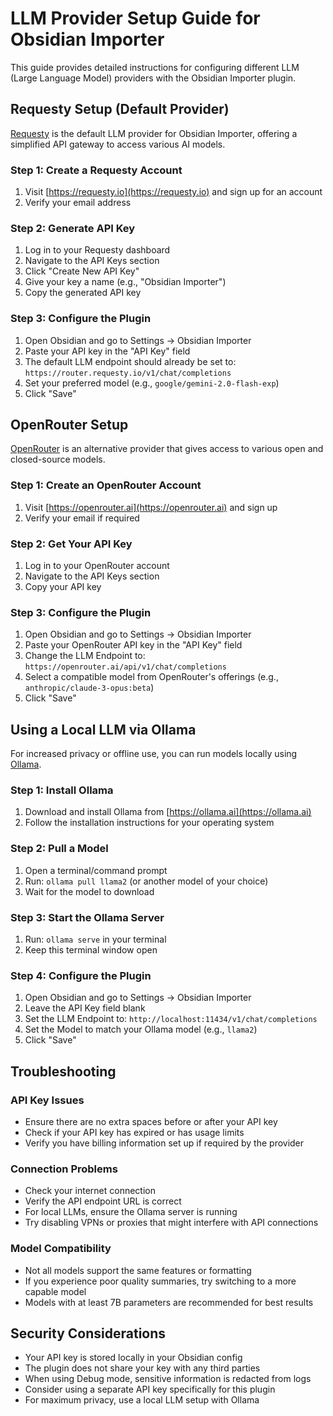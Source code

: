 # LLM Provider Setup Guide for Obsidian Importer

This guide provides detailed instructions for configuring different LLM (Large Language Model) providers with the Obsidian Importer plugin.

## Requesty Setup (Default Provider)

[Requesty](https://requesty.io) is the default LLM provider for Obsidian Importer, offering a simplified API gateway to access various AI models.

### Step 1: Create a Requesty Account
1. Visit [https://requesty.io](https://requesty.io) and sign up for an account
2. Verify your email address

### Step 2: Generate API Key
1. Log in to your Requesty dashboard
2. Navigate to the API Keys section
3. Click "Create New API Key"
4. Give your key a name (e.g., "Obsidian Importer")
5. Copy the generated API key

### Step 3: Configure the Plugin
1. Open Obsidian and go to Settings → Obsidian Importer
2. Paste your API key in the "API Key" field
3. The default LLM endpoint should already be set to: `https://router.requesty.io/v1/chat/completions`
4. Set your preferred model (e.g., `google/gemini-2.0-flash-exp`)
5. Click "Save"

## OpenRouter Setup

[OpenRouter](https://openrouter.ai) is an alternative provider that gives access to various open and closed-source models.

### Step 1: Create an OpenRouter Account
1. Visit [https://openrouter.ai](https://openrouter.ai) and sign up
2. Verify your email if required

### Step 2: Get Your API Key
1. Log in to your OpenRouter account
2. Navigate to the API Keys section
3. Copy your API key

### Step 3: Configure the Plugin
1. Open Obsidian and go to Settings → Obsidian Importer
2. Paste your OpenRouter API key in the "API Key" field
3. Change the LLM Endpoint to: `https://openrouter.ai/api/v1/chat/completions`
4. Select a compatible model from OpenRouter's offerings (e.g., `anthropic/claude-3-opus:beta`)
5. Click "Save"

## Using a Local LLM via Ollama

For increased privacy or offline use, you can run models locally using [Ollama](https://ollama.ai).

### Step 1: Install Ollama
1. Download and install Ollama from [https://ollama.ai](https://ollama.ai)
2. Follow the installation instructions for your operating system

### Step 2: Pull a Model
1. Open a terminal/command prompt
2. Run: `ollama pull llama2` (or another model of your choice)
3. Wait for the model to download

### Step 3: Start the Ollama Server
1. Run: `ollama serve` in your terminal
2. Keep this terminal window open

### Step 4: Configure the Plugin
1. Open Obsidian and go to Settings → Obsidian Importer
2. Leave the API Key field blank
3. Set the LLM Endpoint to: `http://localhost:11434/v1/chat/completions`
4. Set the Model to match your Ollama model (e.g., `llama2`)
5. Click "Save"

## Troubleshooting

### API Key Issues
- Ensure there are no extra spaces before or after your API key
- Check if your API key has expired or has usage limits
- Verify you have billing information set up if required by the provider

### Connection Problems
- Check your internet connection
- Verify the API endpoint URL is correct
- For local LLMs, ensure the Ollama server is running
- Try disabling VPNs or proxies that might interfere with API connections

### Model Compatibility
- Not all models support the same features or formatting
- If you experience poor quality summaries, try switching to a more capable model
- Models with at least 7B parameters are recommended for best results

## Security Considerations

- Your API key is stored locally in your Obsidian config
- The plugin does not share your key with any third parties
- When using Debug mode, sensitive information is redacted from logs
- Consider using a separate API key specifically for this plugin
- For maximum privacy, use a local LLM setup with Ollama